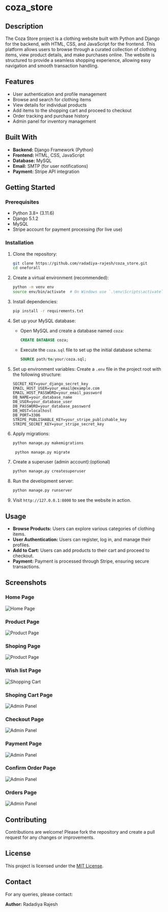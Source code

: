 # coza_store

## Description
The Coza Store project is a clothing website built with Python and Django for the backend, with HTML, CSS, and JavaScript for the frontend. This platform allows users to browse through a curated collection of clothing items, view product details, and make purchases online. The website is structured to provide a seamless shopping experience, allowing easy navigation and smooth transaction handling.

## Features
- User authentication and profile management
- Browse and search for clothing items
- View details for individual products
- Add items to the shopping cart and proceed to checkout
- Order tracking and purchase history
- Admin panel for inventory management

## Built With
- **Backend:** Django Framework (Python)
- **Frontend:** HTML, CSS, JavaScript
- **Database:** MySQL
- **Email:** SMTP (for user notifications)
- **Payment:** Stripe API integration

## Getting Started

### Prerequisites
- Python 3.8+ (3.11.6)
- Django 5.1.2
- MySQL
- Stripe account for payment processing (for live use)


### Installation
1. Clone the repository:
    ```bash
    git clone https://github.com/radadiya-rajesh/coza_store.git
    cd oneforall
    ```

2. Create a virtual environment (recommended):
    ```bash
    python -m venv env
    source env/bin/activate  # On Windows use `.\env\Scripts\activate`
    ```

3. Install dependencies:
    ```bash
    pip install -r requirements.txt
    ```

4. Set up your MySQL database:
   - Open MySQL and create a database named `coza`:
     ```sql
     CREATE DATABASE coza;
     ```
   - Execute the `coza.sql` file to set up the initial database schema:
     ```sql
     SOURCE path/to/your/coza.sql;
     ```

5. Set up environment variables: Create a `.env` file in the project root with the following structure:
    ```plaintext
    SECRET_KEY=your_django_secret_key
    EMAIL_HOST_USER=your_email@example.com
    EMAIL_HOST_PASSWORD=your_email_password
    DB_NAME=your_database_name
    DB_USER=your_database_user
    DB_PASSWORD=your_database_password
    DB_HOST=localhost
    DB_PORT=3306
    STRIPE_PUBLISHABLE_KEY=your_stripe_publishable_key
    STRIPE_SECRET_KEY=your_stripe_secret_key
    ```

6. Apply migrations:
    ```bash
    python manage.py makemigrations
    ```
    ```bash
     python manage.py migrate
    ```

7. Create a superuser (admin account):(optional)
    ```bash
    python manage.py createsuperuser
    ```

8. Run the development server:
    ```bash
    python manage.py runserver
    ```

9. Visit `http://127.0.0.1:8000` to see the website in action.

## Usage
- **Browse Products:** Users can explore various categories of clothing items.
- **User Authentication:** Users can register, log in, and manage their profiles.
- **Add to Cart:** Users can add products to their cart and proceed to checkout.
- **Payment:** Payment is processed through Stripe, ensuring secure transactions.



## Screenshots

### Home Page
![Home Page](website_img/homepage.png)

### Product Page
![Product Page](website_img/product.png)

### Shoping Page
![Product Page](website_img/shop.png)

### Wish list Page
![Shopping Cart](website_img/wishlist.png)

### Shoping Cart Page
![Admin Panel](website_img/cart.png)

### Checkout Page
![Admin Panel](website_img/checkout.png)

### Payment Page
![Admin Panel](website_img/payment.png)

### Confirm Order Page
![Admin Panel](website_img/confirm_order.png)

### Orders Page
![Admin Panel](website_img/order.png)



## Contributing
Contributions are welcome! Please fork the repository and create a pull request for any changes or improvements.

## License
This project is licensed under the [MIT License](https://github.com/sibtc/django-multiple-user-types-example/blob/master/LICENSE).

## Contact
For any queries, please contact:

**Author:** Radadiya Rajesh  
